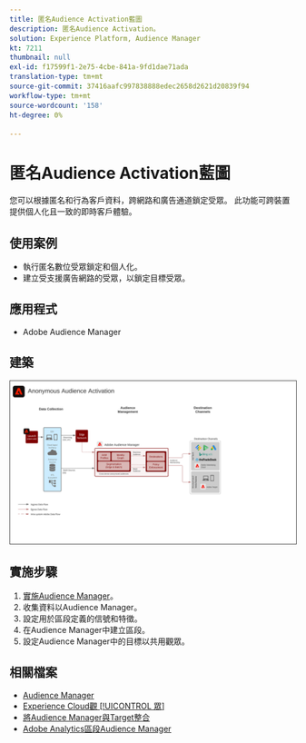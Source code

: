 ```yaml
---
title: 匿名Audience Activation藍圖
description: 匿名Audience Activation。
solution: Experience Platform, Audience Manager
kt: 7211
thumbnail: null
exl-id: f17599f1-2e75-4cbe-841a-9fd1dae71ada
translation-type: tm+mt
source-git-commit: 37416aafc997838888edec2658d2621d20839f94
workflow-type: tm+mt
source-wordcount: '158'
ht-degree: 0%

---
```


# 匿名Audience Activation藍圖

您可以根據匿名和行為客戶資料，跨網路和廣告通道鎖定受眾。 此功能可跨裝置提供個人化且一致的即時客戶體驗。

## 使用案例

* 執行匿名數位受眾鎖定和個人化。
* 建立受支援廣告網路的受眾，以鎖定目標受眾。

## 應用程式

* Adobe Audience Manager

## 建築

<img src="assets/aam.svg" alt="匿名Audience Activation藍圖的參考體系結構" style="border:1px solid #4a4a4a" />

## 實施步驟

<!-- These steps should link to help. -->

1. [實施Audience Manager](https://experienceleague.corp.adobe.com/docs/audience-manager/user-guide/implementation-integration-guides/implement-audience-manager.html?lang=en#implementation-integration-guides)。
1. 收集資料以Audience Manager。
1. 設定用於區段定義的信號和特徵。
1. 在Audience Manager中建立區段。
1. 設定Audience Manager中的目標以共用觀眾。

## 相關檔案

* [Audience Manager](https://experienceleague.adobe.com/docs/audience-manager.html?lang=en)
* [Experience Cloud觀 [!UICONTROL 眾]](https://experienceleague.adobe.com/docs/core-services/interface/audiences/audience-library.html)
* [將Audience Manager與Target整合](https://experienceleague.adobe.com/docs/audience-manager/user-guide/implementation-integration-guides/integration-other-solutions/aam-target-integration.html)
* [Adobe Analytics區段Audience Manager](https://experienceleague.adobe.com/docs/analytics/components/segmentation/segmentation-workflow/seg-publish.html)
